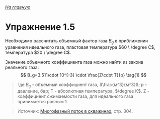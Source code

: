 ﻿*[На главную](https://mpt1901.github.io/)*

# Упражнение 1.5

Необходимо рассчитать объемный фактор газа $B_g$ в приближении уравнения идеального газа, пластовая температура $60 \ \degree C$, температура $20 \ \degree C$.

Значение объемного коэффициента газа можно найти из закона реального газа:
$$
B_g=3.511\cdot 10^{-3} \cdot \frac{Z\cdot T}{p}
\tag{1}
$$
> где $B_g$ - объемный коэффициент газа, $\frac{м^3}{м^3}$;
> p - давление, бар;
> Т - абсолютная температура, $\degree K$.
> Z - коэффициент сжимаемости газа, для идеального газа принимается равным 1.

>Источник: [Многофазный поток в скважинах](https://mpt1901.github.io/files/%D0%9C%D0%BD%D0%BE%D0%B3%D0%BE%D1%84%D0%B0%D0%B7%D0%BD%D1%8B%D0%B9%20%D0%BF%D0%BE%D1%82%D0%BE%D0%BA%20%D0%B2%20%D1%81%D0%BA%D0%B2%D0%B0%D0%B6%D0%B8%D0%BD%D0%B0%D1%85.pdf), стр. 304.

